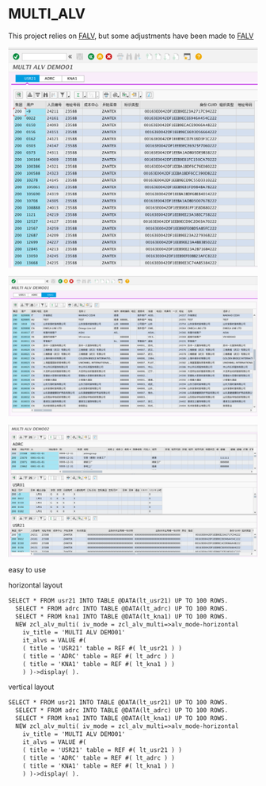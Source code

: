 # MULTI_ALV
This project relies on [FALV](https://github.com/fidley/falv), but some adjustments have been made to [FALV](https://github.com/fidley/falv)

![screenshot](https://github.com/a87b01c14/MULTI_ALV/blob/main/WX20230612-132659%402x.png)

![screenshot](https://github.com/a87b01c14/MULTI_ALV/blob/main/WX20230612-132808%402x.png)

![screenshot](https://github.com/a87b01c14/MULTI_ALV/blob/main/WX20230612-132848%402x.png)


easy to use

horizontal layout
```ABAP
SELECT * FROM usr21 INTO TABLE @DATA(lt_usr21) UP TO 100 ROWS.
  SELECT * FROM adrc INTO TABLE @DATA(lt_adrc) UP TO 100 ROWS.
  SELECT * FROM kna1 INTO TABLE @DATA(lt_kna1) UP TO 100 ROWS.
  NEW zcl_alv_multi( iv_mode = zcl_alv_multi=>alv_mode-horizontal
    iv_title = 'MULTI ALV DEMO01'
    it_alvs = VALUE #(
    ( title = 'USR21' table = REF #( lt_usr21 ) )
    ( title = 'ADRC' table = REF #( lt_adrc ) )
    ( title = 'KNA1' table = REF #( lt_kna1 ) )
    ) )->display( ). 
```
    
    
vertical layout
```ABAP
SELECT * FROM usr21 INTO TABLE @DATA(lt_usr21) UP TO 100 ROWS.
  SELECT * FROM adrc INTO TABLE @DATA(lt_adrc) UP TO 100 ROWS.
  SELECT * FROM kna1 INTO TABLE @DATA(lt_kna1) UP TO 100 ROWS.
  NEW zcl_alv_multi( iv_mode = zcl_alv_multi=>alv_mode-horizontal
    iv_title = 'MULTI ALV DEMO01'
    it_alvs = VALUE #(
    ( title = 'USR21' table = REF #( lt_usr21 ) )
    ( title = 'ADRC' table = REF #( lt_adrc ) )
    ( title = 'KNA1' table = REF #( lt_kna1 ) )
    ) )->display( ). 
 ```
    
